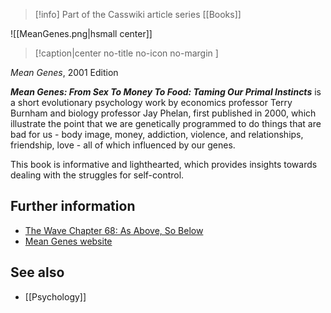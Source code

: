 > [!info] Part of the Casswiki article series [[Books]]

![[MeanGenes.png|hsmall center]]
> [!caption|center no-title no-icon no-margin ]
> 
_Mean Genes_, 2001 Edition

_**Mean Genes: From Sex To Money To Food: Taming Our Primal Instincts**_ is a short evolutionary psychology work by economics professor Terry Burnham and biology professor Jay Phelan, first published in 2000, which illustrate the point that we are genetically programmed to do things that are bad for us - body image, money, addiction, violence, and relationships, friendship, love - all of which influenced by our genes.

This book is informative and lighthearted, which provides insights towards dealing with the struggles for self-control.

Further information
-------------------

*   [The Wave Chapter 68: As Above, So Below](http://cassiopaea.org/2012/03/24/the-wave-chapter-68-as-above-so-below/)
*   [Mean Genes website](http://www.meangenes.org/)

See also
--------

*   [[Psychology]]